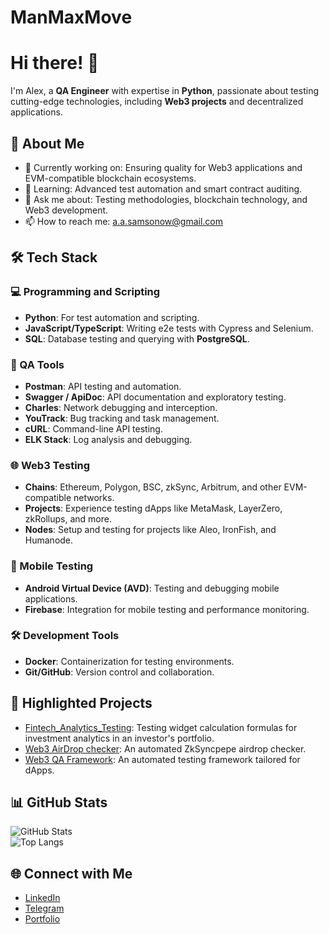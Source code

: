 # ManMaxMove
# Hi there! 👋  
I'm Alex, a **QA Engineer** with expertise in **Python**, passionate about testing cutting-edge technologies, including **Web3 projects** and decentralized applications.  

## 🚀 About Me  
- 🔭 Currently working on: Ensuring quality for Web3 applications and EVM-compatible blockchain ecosystems.  
- 🌱 Learning: Advanced test automation and smart contract auditing.  
- 💬 Ask me about: Testing methodologies, blockchain technology, and Web3 development.  
- 📫 How to reach me: [a.a.samsonow@gmail.com](mailto:a.a.samsonow@gmail.com)  

## 🛠️ Tech Stack  
### 💻 Programming and Scripting  
- **Python**: For test automation and scripting.  
- **JavaScript/TypeScript**: Writing e2e tests with Cypress and Selenium.  
- **SQL**: Database testing and querying with **PostgreSQL**.  

### 🧪 QA Tools  
- **Postman**: API testing and automation.  
- **Swagger / ApiDoc**: API documentation and exploratory testing.  
- **Charles**: Network debugging and interception.  
- **YouTrack**: Bug tracking and task management.  
- **cURL**: Command-line API testing.  
- **ELK Stack**: Log analysis and debugging.  

### 🌐 Web3 Testing  
- **Chains**: Ethereum, Polygon, BSC, zkSync, Arbitrum, and other EVM-compatible networks.  
- **Projects**: Experience testing dApps like MetaMask, LayerZero, zkRollups, and more.  
- **Nodes**: Setup and testing for projects like Aleo, IronFish, and Humanode.  

### 📱 Mobile Testing  
- **Android Virtual Device (AVD)**: Testing and debugging mobile applications.  
- **Firebase**: Integration for mobile testing and performance monitoring.  

### 🛠️ Development Tools  
- **Docker**: Containerization for testing environments.  
- **Git/GitHub**: Version control and collaboration.  

## 🌟 Highlighted Projects  
- [Fintech_Analytics_Testing](https://github.com/ManMaxMotivation/Project_Fintech_Analytics): Testing widget calculation formulas for investment analytics in an investor's portfolio.
- [Web3 AirDrop checker](https://github.com/ManMaxMotivation/Automation-Web3): An automated ZkSyncpepe airdrop checker.
- [Web3 QA Framework](https://github.com/username/web3-qa-framework): An automated testing framework tailored for dApps.    

## 📊 GitHub Stats  
![GitHub Stats](https://github-readme-stats.vercel.app/api?username=ManMaxMotivation&show_icons=true&theme=radical)  
![Top Langs](https://github-readme-stats.vercel.app/api/top-langs/?username=ManMaxMotivation&layout=compact&theme=radical)  

## 🌐 Connect with Me  
- [LinkedIn](https://www.linkedin.com/in/aleksandr-samsonov-2540531a5)  
- [Telegram](https://t.me/Aleksandr_AWS)  
- [Portfolio](https://github.com/ManMaxMotivation?tab=repositorie)  
